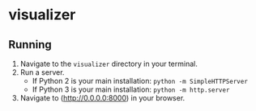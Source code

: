 # visualizer
## Running
1. Navigate to the `visualizer` directory in your terminal.
2. Run a server.
    * If Python 2 is your main installation: `python -m SimpleHTTPServer`
    * If Python 3 is your main installation: `python -m http.server`
3. Navigate to (http://0.0.0.0:8000) in your browser.
